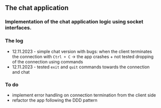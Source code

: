 ## The chat application

### Implementation of the chat application logic using socket interfaces. 

### The log

- 12.11.2023 - simple chat version with bugs: when the client terminates the connection with `Ctrl + C` -> the app crashes + not tested dropping of the connection using commands
- 12.11.2023 - tested `exit` and `quit` commands towards the connection and chat

### To do 
- implement error handling on connection termination from the client side
- refactor the app following the DDD pattern